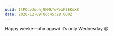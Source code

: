 ```yaml
---
uuid: 1lPQcvJuuhj9HMkTwPvxKlEKmX8
date: 2020-12-09T06:45:28.000Z
---
```


Happy weeke—ohmagawd it’s only Wednesday 😩